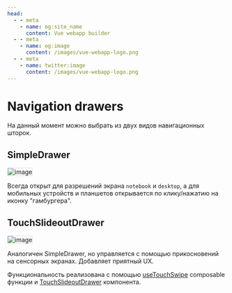 ```yaml
---
head:
  - - meta
    - name: og:site_name
      content: Vue webapp builder
  - - meta
    - name: og:image
      content: /images/vue-webapp-logo.png
  - - meta
    - name: twitter:image
      content: /images/vue-webapp-logo.png
---
```


# Navigation drawers

На данный момент можно выбрать из двух видов навигационных шторок.

## SimpleDrawer

![image](/images/vue-webapp/drawer-simple.png)

Всегда открыт для разрешений экрана `notebook` и `desktop`, а для мобильных устройств и планшетов открывается по клику/нажатию на иконку "гамбургера".

## TouchSlideoutDrawer

![image](/images/vue-webapp/drawer-touch.gif)

Аналогичен SimpleDrawer, но управляется с помощью прикосновений на сенсорных экранах. Добавляет приятный UX.

Функциональность реализована с помощью [useTouchSwipe](https://github.com/vuesence/vue-webapp/blob/main/src/composables/useTouchSwipe.ts) composable функции и [TouchSlideoutDrawer](https://github.com/vuesence/vue-webapp/blob/main/src/components/drawers/TouchSlideoutDrawer.vue) компонента.

<style scoped>
img {
    border: 1px solid #ddd;
}
</style>
